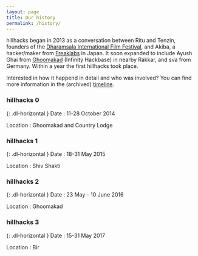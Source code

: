 ```yaml
---
layout: page
title: Our history
permalink: /history/
---
```


hillhacks began in 2013 as a conversation between Ritu and Tenzin, founders of
the [Dharamsala International Film Festival][1], and Akiba, a hacker/maker from
[Freaklabs][2] in Japan.  It soon expanded to include Ayush Ghai from
[Ghoomakad][3] (Infinity Hackbase) in nearby Rakkar, and sva from Germany.
Within a year the first hillhacks took place.

Interested in how it happend in detail and who was involved? You can find
more information in the (archived) [timeline][4].

[1]: http://diff.co.in/
[2]: http://www.freaklabs.org/
[3]: http://ghoomakad.com/
[4]: https://attic.hillhacks.in/timeline

### hillhacks 0

{: .dl-horizontal }
Date
: 11-28 October 2014

Location
: Ghoomakad and Country Lodge


### hillhacks 1

{: .dl-horizontal }
Date
: 18-31 May 2015

Location
: Shiv Shakti


### hillhacks 2

{: .dl-horizontal }
Date
: 23 May - 10 June 2016

Location
: Ghoomakad


### hillhacks 3

{: .dl-horizontal }
Date
: 15-31 May 2017

Location
: Bir
